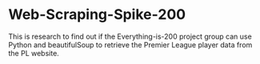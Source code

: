 # Web-Scraping-Spike-200
This is research to find out if the Everything-is-200 project group can use Python and beautifulSoup to retrieve the  Premier League player data from the PL website.

